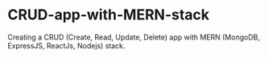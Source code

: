 # CRUD-app-with-MERN-stack
Creating a CRUD (Create, Read, Update, Delete) app with MERN (MongoDB, ExpressJS, ReactJs, Nodejs) stack.
